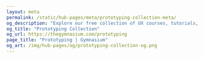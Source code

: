 ```yaml
---
layout: meta
permalink: /static/hub-pages/meta/prototyping-collection-meta/
og_description: "Explore our free collection of UX courses, tutorials, webinars, articles, and jobs."
og_title: "Prototyping Collection"
og_url: https://thegymnasium.com/prototyping
page_title: "Prototyping | Gymnasium"
og_art: /img/hub-pages/og/prototyping-collection-og.png
---
```

